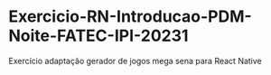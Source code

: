 # Exercicio-RN-Introducao-PDM-Noite-FATEC-IPI-20231

Exercício adaptação gerador de jogos mega sena para React Native